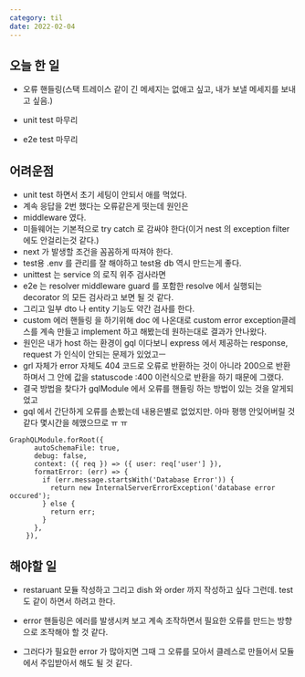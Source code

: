 ```yaml
---
category: til
date: 2022-02-04
---
```


## 오늘 한 일

- 오류 핸들링(스택 트레이스 같이 긴 메세지는 없애고 싶고, 내가 보낼 메세지를 보내고 싶음.)

- unit test 마무리
- e2e test 마무리

## 어려운점

- unit test 하면서 초기 세팅이 안되서 애를 먹었다.
- 계속 응답을 2번 했다는 오류같은게 떳는데 원인은
- middleware 였다.
- 미들웨어는 기본적으로 try catch 로 감싸야 한다(이거 nest 의 exception filter 에도 안걸리는것 같다.)
- next 가 발생할 조건을 꼼꼼하게 따져야 한다.
- test용 .env 를 관리를 잘 해야하고 test용 db 역시 만드는게 좋다.
- unittest 는 service 의 로직 위주 검사라면
- e2e 는 resolver middleware guard 를 포함한 resolve 에서 실행되는 decorator 의 모든 검사라고 보면 될 것 같다.
- 그리고 일부 dto 나 entity 기능도 약간 검사를 한다.
- custom 에러 핸들링 을 하기위해 doc 에 나온대로 custom error exception클레스를 계속 만들고 implement 하고 해봤는데 원하는대로 결과가 안나왔다.
- 원인은 내가 host 하는 환경이 gql 이다보니 express 에서 제공하는 response, request 가 인식이 안되는 문제가 있었고ㅡ
- grl 자체가 error 자체도 404 코드로 오류로 반환하는 것이 아니라 200으로 반환하며서 그 안에 값을 statuscode :400 이런식으로 반환을 하기 때문에 그랬다.
- 결국 방법을 찾다가 gqlModule 에서 오류를 핸들링 하는 방법이 있는 것을 알게되었고
- gql 에서 간단하게 오류를 손봤는데 내용은별로 없었지만. 아마 평행 안잊어버릴 것 같다 몇시간을 헤맸으므로 ㅠ ㅠ

```
GraphQLModule.forRoot({
      autoSchemaFile: true,
      debug: false,
      context: ({ req }) => ({ user: req['user'] }),
      formatError: (err) => {
        if (err.message.startsWith('Database Error')) {
          return new InternalServerErrorException('database error occured');
        } else {
          return err;
        }
      },
    }),
```

## 해야할 일

- restaruant 모듈 작성하고 그리고 dish 와 order 까지 작성하고 싶다 그런데. test도 같이 하면서 하려고 한다.

- error 핸들링은 에러를 발생시켜 보고 계속 조작하면서 필요한 오류를 만드는 방향으로 조작해야 할 것 같다.

- 그러다가 필요한 error 가 많아지면 그때 그 오류를 모아서 클레스로 만들어서 모듈에서 주입받아서 해도 될 것 같다.
